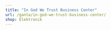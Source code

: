 ```yaml
---
title: "In God We Trust Business Center"
url: /ganta/in-god-we-trust-business-center/
shop: Elektronik
---
```

